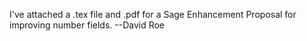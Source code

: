I've attached a .tex file and .pdf for a Sage Enhancement Proposal for improving number fields.
--David Roe
